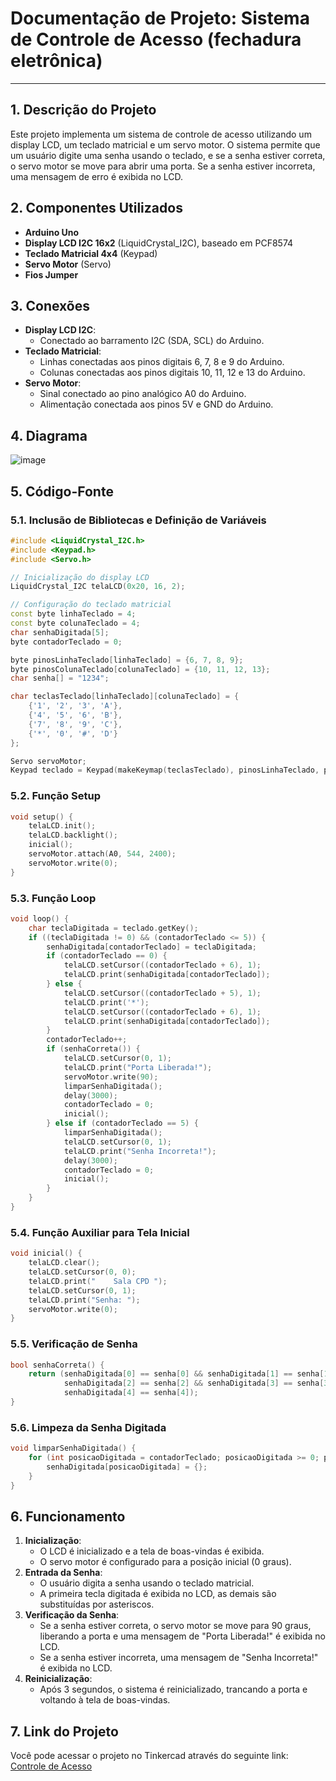 # Documentação de Projeto: Sistema de Controle de Acesso (fechadura eletrônica)

---

## 1. **Descrição do Projeto**
Este projeto implementa um sistema de controle de acesso utilizando um display LCD, um teclado matricial e um servo motor. O sistema permite que um usuário digite uma senha usando o teclado, e se a senha estiver correta, o servo motor se move para abrir uma porta. Se a senha estiver incorreta, uma mensagem de erro é exibida no LCD.

## 2. **Componentes Utilizados**
- **Arduino Uno**
- **Display LCD I2C 16x2** (LiquidCrystal_I2C), baseado em PCF8574
- **Teclado Matricial 4x4** (Keypad)
- **Servo Motor** (Servo)
- **Fios Jumper**

## 3. **Conexões**
- **Display LCD I2C**:
  - Conectado ao barramento I2C (SDA, SCL) do Arduino.
- **Teclado Matricial**:
  - Linhas conectadas aos pinos digitais 6, 7, 8 e 9 do Arduino.
  - Colunas conectadas aos pinos digitais 10, 11, 12 e 13 do Arduino.
- **Servo Motor**:
  - Sinal conectado ao pino analógico A0 do Arduino.
  - Alimentação conectada aos pinos 5V e GND do Arduino.

## 4. **Diagrama**
![image](https://github.com/luizfereslima/Trabalho_Microcontrolador/assets/75223914/1d8003f6-8363-4a0e-8632-1e6f49e66d5a)

## 5. **Código-Fonte**

### 5.1. **Inclusão de Bibliotecas e Definição de Variáveis**
```cpp
#include <LiquidCrystal_I2C.h>
#include <Keypad.h>
#include <Servo.h>

// Inicialização do display LCD
LiquidCrystal_I2C telaLCD(0x20, 16, 2);

// Configuração do teclado matricial
const byte linhaTeclado = 4;
const byte colunaTeclado = 4;
char senhaDigitada[5];
byte contadorTeclado = 0;

byte pinosLinhaTeclado[linhaTeclado] = {6, 7, 8, 9};
byte pinosColunaTeclado[colunaTeclado] = {10, 11, 12, 13};
char senha[] = "1234";

char teclasTeclado[linhaTeclado][colunaTeclado] = {
    {'1', '2', '3', 'A'},
    {'4', '5', '6', 'B'},
    {'7', '8', '9', 'C'},
    {'*', '0', '#', 'D'}
};

Servo servoMotor;
Keypad teclado = Keypad(makeKeymap(teclasTeclado), pinosLinhaTeclado, pinosColunaTeclado, linhaTeclado, colunaTeclado);
```

### 5.2. **Função Setup**
```cpp
void setup() {
    telaLCD.init();
    telaLCD.backlight();
    inicial();
    servoMotor.attach(A0, 544, 2400);
    servoMotor.write(0);
}
```

### 5.3. **Função Loop**
```cpp
void loop() {
    char teclaDigitada = teclado.getKey();
    if ((teclaDigitada != 0) && (contadorTeclado <= 5)) {
        senhaDigitada[contadorTeclado] = teclaDigitada;
        if (contadorTeclado == 0) {
            telaLCD.setCursor((contadorTeclado + 6), 1);
            telaLCD.print(senhaDigitada[contadorTeclado]);
        } else {
            telaLCD.setCursor((contadorTeclado + 5), 1);
            telaLCD.print('*');
            telaLCD.setCursor((contadorTeclado + 6), 1);
            telaLCD.print(senhaDigitada[contadorTeclado]);
        }
        contadorTeclado++;
        if (senhaCorreta()) {
            telaLCD.setCursor(0, 1);
            telaLCD.print("Porta Liberada!");
            servoMotor.write(90);
            limparSenhaDigitada();
            delay(3000);
            contadorTeclado = 0;
            inicial();
        } else if (contadorTeclado == 5) {
            limparSenhaDigitada();
            telaLCD.setCursor(0, 1);
            telaLCD.print("Senha Incorreta!");
            delay(3000);
            contadorTeclado = 0;
            inicial();
        }
    }
}
```

### 5.4. **Função Auxiliar para Tela Inicial**
```cpp
void inicial() {
    telaLCD.clear();
    telaLCD.setCursor(0, 0);
    telaLCD.print("    Sala CPD ");
    telaLCD.setCursor(0, 1);
    telaLCD.print("Senha: ");
    servoMotor.write(0);
}
```

### 5.5. **Verificação de Senha**
```cpp
bool senhaCorreta() {
    return (senhaDigitada[0] == senha[0] && senhaDigitada[1] == senha[1] &&
            senhaDigitada[2] == senha[2] && senhaDigitada[3] == senha[3] &&
            senhaDigitada[4] == senha[4]);
}
```

### 5.6. **Limpeza da Senha Digitada**
```cpp
void limparSenhaDigitada() {
    for (int posicaoDigitada = contadorTeclado; posicaoDigitada >= 0; posicaoDigitada--) {
        senhaDigitada[posicaoDigitada] = {};
    }
}
```

## 6. **Funcionamento**
1. **Inicialização**:
   - O LCD é inicializado e a tela de boas-vindas é exibida.
   - O servo motor é configurado para a posição inicial (0 graus).
2. **Entrada da Senha**:
   - O usuário digita a senha usando o teclado matricial.
   - A primeira tecla digitada é exibida no LCD, as demais são substituídas por asteriscos.
3. **Verificação da Senha**:
   - Se a senha estiver correta, o servo motor se move para 90 graus, liberando a porta e uma mensagem de "Porta Liberada!" é exibida no LCD.
   - Se a senha estiver incorreta, uma mensagem de "Senha Incorreta!" é exibida no LCD.
4. **Reinicialização**:
   - Após 3 segundos, o sistema é reinicializado, trancando a porta e voltando à tela de boas-vindas.

## 7. **Link do Projeto**
Você pode acessar o projeto no Tinkercad através do seguinte link: [Controle de Acesso](https://www.tinkercad.com/things/5p0LftADbbh-controle-de-acesso?sharecode=Zne6GsbvCWq07ZepZkBs2ZFqW8uRnuzLJblT1U_3nac)
